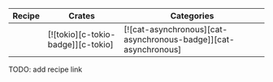 | Recipe | Crates | Categories |
|--------|--------|------------|
|  | [![tokio][c-tokio-badge]][c-tokio] | [![cat-asynchronous][cat-asynchronous-badge]][cat-asynchronous] |

<div class="hidden">
TODO: add recipe link
</div>
